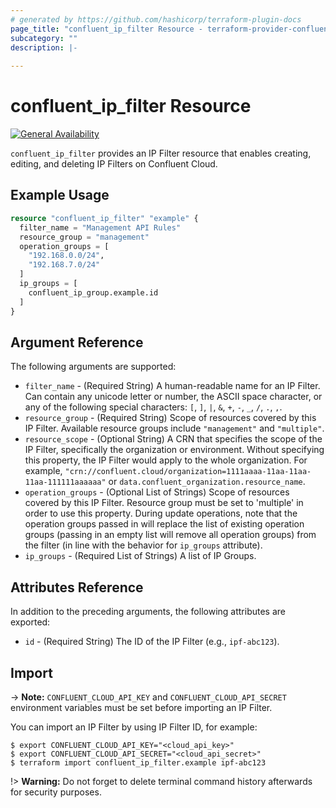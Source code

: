 ```yaml
---
# generated by https://github.com/hashicorp/terraform-plugin-docs
page_title: "confluent_ip_filter Resource - terraform-provider-confluent"
subcategory: ""
description: |-
  
---
```


# confluent_ip_filter Resource

[![General Availability](https://img.shields.io/badge/Lifecycle%20Stage-General%20Availability-%2345c6e8)](https://docs.confluent.io/cloud/current/api.html#section/Versioning/API-Lifecycle-Policy)

`confluent_ip_filter` provides an IP Filter resource that enables creating, editing, and deleting IP Filters on Confluent Cloud.

## Example Usage

```terraform
resource "confluent_ip_filter" "example" {
  filter_name = "Management API Rules"
  resource_group = "management"
  operation_groups = [
    "192.168.0.0/24",
    "192.168.7.0/24"
  ]
  ip_groups = [
    confluent_ip_group.example.id
  ]
}
```

<!-- schema generated by tfplugindocs -->
## Argument Reference

The following arguments are supported:

- `filter_name` - (Required String) A human-readable name for an IP Filter. Can contain any unicode letter or number, the ASCII space character, or any of the following special characters: `[`, `]`, `|`, `&`, `+`, `-`, `_`, `/`, `.`, `,`.
- `resource_group` - (Required String) Scope of resources covered by this IP Filter. Available resource groups include `"management"` and `"multiple"`.
- `resource_scope` - (Optional String) A CRN that specifies the scope of the IP Filter, specifically the organization or environment. Without specifying this property, the IP Filter would apply to the whole organization. For example, `"crn://confluent.cloud/organization=1111aaaa-11aa-11aa-11aa-111111aaaaaa"` or `data.confluent_organization.resource_name`.
- `operation_groups` - (Optional List of Strings) Scope of resources covered by this IP Filter. Resource group must be set to 'multiple' in order to use this property. During update operations, note that the operation groups passed in will replace the list of existing operation groups (passing in an empty list will remove all operation groups) from the filter (in line with the behavior for `ip_groups` attribute).
- `ip_groups` - (Required List of Strings) A list of IP Groups.

## Attributes Reference

In addition to the preceding arguments, the following attributes are exported:

- `id` - (Required String) The ID of the IP Filter (e.g., `ipf-abc123`).

## Import

-> **Note:** `CONFLUENT_CLOUD_API_KEY` and `CONFLUENT_CLOUD_API_SECRET` environment variables must be set before importing an IP Filter.

You can import an IP Filter by using IP Filter ID, for example:

```shell
$ export CONFLUENT_CLOUD_API_KEY="<cloud_api_key>"
$ export CONFLUENT_CLOUD_API_SECRET="<cloud_api_secret>"
$ terraform import confluent_ip_filter.example ipf-abc123
```

!> **Warning:** Do not forget to delete terminal command history afterwards for security purposes.
